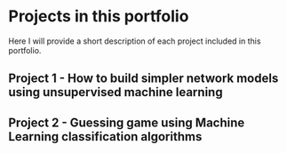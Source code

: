 # Projects in this portfolio

Here I will provide a short description of each project included in this portfolio.

## Project 1 - How to build simpler network models using unsupervised machine learning

## Project 2 - Guessing game using Machine Learning classification algorithms
